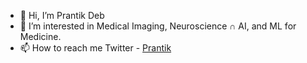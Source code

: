 - 👋 Hi, I’m Prantik Deb
- 👀 I’m interested in Medical Imaging, Neuroscience ∩ AI, and ML for Medicine.
- 📫 How to reach me 
     Twitter - [Prantik](https://twitter.com/prantikDebAI)
<!---
prantik-pdeb/prantik-pdeb is a ✨ special ✨ repository because its `README.md` (this file) appears on your GitHub profile.
You can click the Preview link to take a look at your changes.
--->

